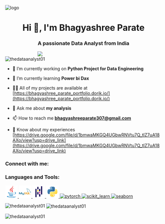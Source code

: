 ![logo]()
<h1 align="center">Hi 👋, I'm Bhagyashree Parate</h1>
<h3 align="center">A passionate Data Analyst from India</h3>

<img align="right" ait="Analysis" width="400 " src=" https://user-images.githubusercontent...">

<p align="left"> <img src="https://komarev.com/ghpvc/?username=thedataanalyst01&label=Profile%20views&color=0e75b6&style=flat" alt="thedataanalyst01" /> </p>

- 🔭 I’m currently working on **Python Project for Data Engineering**

- 🌱 I’m currently learning **Power bi Dax**

- 👨‍💻 All of my projects are available at [https://bhagyashree_parate_portfolio.dorik.io/](https://bhagyashree_parate_portfolio.dorik.io/)

- 💬 Ask me about **my analysis**

- 📫 How to reach me **bhagyashreeparate307@gmail.com**

- 📄 Know about my experiences [https://drive.google.com/file/d/1bmwaMKGQ4UGbwRNVtu7Q_tlZ7uA18AXo/view?usp=drive_link](https://drive.google.com/file/d/1bmwaMKGQ4UGbwRNVtu7Q_tlZ7uA18AXo/view?usp=drive_link)

<h3 align="left">Connect with me:</h3>
<p align="left">
</p>

<h3 align="left">Languages and Tools:</h3>
<p align="left"> <a href="https://www.java.com" target="_blank" rel="noreferrer"> <img src="https://raw.githubusercontent.com/devicons/devicon/master/icons/java/java-original.svg" alt="java" width="40" height="40"/> </a> <a href="https://www.mysql.com/" target="_blank" rel="noreferrer"> <img src="https://raw.githubusercontent.com/devicons/devicon/master/icons/mysql/mysql-original-wordmark.svg" alt="mysql" width="40" height="40"/> </a> <a href="https://pandas.pydata.org/" target="_blank" rel="noreferrer"> <img src="https://raw.githubusercontent.com/devicons/devicon/2ae2a900d2f041da66e950e4d48052658d850630/icons/pandas/pandas-original.svg" alt="pandas" width="40" height="40"/> </a> <a href="https://www.python.org" target="_blank" rel="noreferrer"> <img src="https://raw.githubusercontent.com/devicons/devicon/master/icons/python/python-original.svg" alt="python" width="40" height="40"/> </a> <a href="https://pytorch.org/" target="_blank" rel="noreferrer"> <img src="https://www.vectorlogo.zone/logos/pytorch/pytorch-icon.svg" alt="pytorch" width="40" height="40"/> </a> <a href="https://scikit-learn.org/" target="_blank" rel="noreferrer"> <img src="https://upload.wikimedia.org/wikipedia/commons/0/05/Scikit_learn_logo_small.svg" alt="scikit_learn" width="40" height="40"/> </a> <a href="https://seaborn.pydata.org/" target="_blank" rel="noreferrer"> <img src="https://seaborn.pydata.org/_images/logo-mark-lightbg.svg" alt="seaborn" width="40" height="40"/> </a> </p>

<p><img align="left" src="https://github-readme-stats.vercel.app/api/top-langs?username=thedataanalyst01&show_icons=true&locale=en&layout=compact" alt="thedataanalyst01" /></p>

<p>&nbsp;<img align="center" src="https://github-readme-stats.vercel.app/api?username=thedataanalyst01&show_icons=true&locale=en" alt="thedataanalyst01" /></p>

<p><img align="center" src="https://github-readme-streak-stats.herokuapp.com/?user=thedataanalyst01&" alt="thedataanalyst01" /></p>
